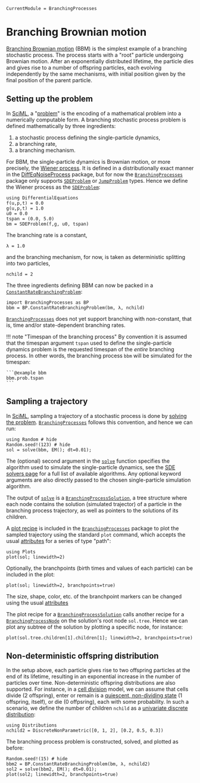 ```@meta
CurrentModule = BranchingProcesses
```

# Branching Brownian motion

[Branching Brownian motion](https://wt.iam.uni-bonn.de/bovier/research/branching-brownian-motion/) (BBM) is the simplest example of a branching stochastic process. The process starts with a "root" particle undergoing Brownian motion. After an exponentially distributed lifetime, the particle dies and gives rise to a number of offspring particles, each evolving independently by the same mechanisms, with initial position given by the final position of the parent particle.

## Setting up the problem

In [SciML](https://docs.sciml.ai/Overview/stable/), a "[problem](https://docs.sciml.ai/SciMLBase/stable/interfaces/Problems/)" is the encoding of a mathematical problem into a numerically computable form. A branching stochastic process problem is defined mathematically by three ingredients:

1. a stochastic process defining the single-particle dynamics,
2. a branching rate,
3. a branching mechanism.

For BBM, the single-particle dynamics is Brownian motion, or more precisely, the [Wiener process](https://en.wikipedia.org/wiki/Wiener_process). It is defined in a distributionally exact manner in the [DiffEqNoiseProcess](https://docs.sciml.ai/DiffEqNoiseProcess/stable/) package, but for now the [`BranchingProcesses`](@ref) package only supports [`SDEProblem`](https://docs.sciml.ai/DiffEqDocs/stable/types/sde_types/) or [`JumpProblem`](https://docs.sciml.ai/JumpProcesses/stable/jump_types/#defining_jump_problem) types. Hence we define the Wiener process as the [`SDEProblem`](https://docs.sciml.ai/DiffEqDocs/stable/types/sde_types/):

```@example bbm
using DifferentialEquations
f(u,p,t) = 0.0
g(u,p,t) = 1.0
u0 = 0.0
tspan = (0.0, 5.0)
bm = SDEProblem(f,g, u0, tspan)
```

The branching rate is a constant,

```@example bbm
λ = 1.0
```

and the branching mechanism, for now, is taken as deterministic splitting into two particles,

```@example bbm
nchild = 2
```

The three ingredients defining BBM can now be packed in a [`ConstantRateBranchingProblem`](@ref):

```@example bbm
import BranchingProcesses as BP
bbm = BP.ConstantRateBranchingProblem(bm, λ, nchild)
```

[`BranchingProcesses`](@ref) does not yet support branching with non-constant, that is, time and/or state-dependent branching rates.

!!! note "Timespan of the branching process"
    By convention it is assumed that the timespan argument `tspan` used to define the single-particle dynamics problem is the requested timespan of the *entire* branching process. In other words, the branching process `bbm` will be simulated for the timespan:

    ```@example bbm
    bbm.prob.tspan
    ```

## Sampling a trajectory

In [SciML](https://docs.sciml.ai/Overview/stable/), sampling a trajectory of a stochastic process is done by [solving the problem](https://docs.sciml.ai/DiffEqDocs/stable/basics/overview/#Solving-the-Problems). [`BranchingProcesses`](@ref) follows this convention, and hence we can run:

```@example bbm
using Random # hide
Random.seed!(123) # hide
sol = solve(bbm, EM(); dt=0.01);
```

The (optional) second argument in the [`solve`](@ref) function specifies the algorithm used to simulate the single-particle dynamics, see the [SDE solvers page](https://docs.sciml.ai/DiffEqDocs/stable/solvers/sde_solve/) for a full list of available algorithms. Any optional keyword arguments are also directly passed to the chosen single-particle simulation algorithm.

The output of [`solve`](@ref) is a [`BranchingProcessSolution`](@ref), a tree structure where each node contains the solution (simulated trajector) of a particle in the branching process trajectory, as well as pointers to the solutions of its children.

A [plot recipe](https://docs.juliaplots.org/latest/recipes/) is included in the [`BranchingProcesses`](@ref) package to plot the sampled trajectory using the standard `plot` command, which accepts the usual [attributes](https://docs.juliaplots.org/latest/generated/attributes_series/) for a series of type "path":

```@example bbm
using Plots
plot(sol; linewidth=2)
```

Optionally, the branchpoints (birth times and values of each particle) can be included in the plot:

```@example bbm
plot(sol; linewidth=2, branchpoints=true)
```

The size, shape, color, etc. of the branchpoint markers can be changed using the usual [attributes](https://docs.juliaplots.org/latest/generated/attributes_series/)

The plot recipe for a [`BranchingProcessSolution`](@ref) calls another recipe for a [`BranchingProcessNode`](@ref) on the solution's root node `sol.tree`. Hence we can plot any subtree of the solution by plotting a specific node, for instance:

```@example bbm
plot(sol.tree.children[1].children[1]; linewidth=2, branchpoints=true)
```

## Non-deterministic offspring distribution

In the setup above, each particle gives rise to two offspring particles at the end of its lifetime, resulting in an exponential increase in the number of particles over time. Non-deterministic offspring distributions are also supported. For instance, in a [cell division](https://en.wikipedia.org/wiki/Cell_cycle) model, we can assume that cells divide (2 offspring), enter or remain is a [quiescent, non-dividing state](https://en.wikipedia.org/wiki/G0_phase) (1 offspring, itself), or die (0 offpsring), each with some probability. In such a scenario, we define the number of children `nchild` as a [univariate discrete distribution](https://juliastats.org/Distributions.jl/stable/univariate/#Discrete-Distributions):

```@example bbm
using Distributions
nchild2 = DiscreteNonParametric([0, 1, 2], [0.2, 0.5, 0.3])
```

The branching process problem is constructed, solved, and plotted as before:

```@example bbm
Random.seed!(15) # hide
bbm2 = BP.ConstantRateBranchingProblem(bm, λ, nchild2)
sol2 = solve(bbm2, EM(); dt=0.01);
plot(sol2; linewidth=2, branchpoints=true)
```